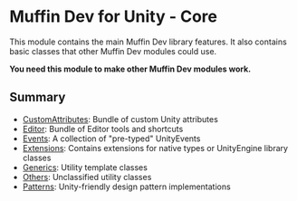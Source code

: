 # Muffin Dev for Unity - Core

This module contains the main Muffin Dev library features. It also contains basic classes that other Muffin Dev modules could use.

**You need this module to make other Muffin Dev modules work.**

## Summary

- [CustomAttributes](./CustomAttributes/README.md): Bundle of custom Unity attributes
- [Editor](./Editor/README.md): Bundle of Editor tools and shortcuts
- [Events](./Events/README.md): A collection of "pre-typed" UnityEvents
- [Extensions](./Extensions/README.md): Contains extensions for native types or UnityEngine library classes
- [Generics](./Generics/README.md): Utility template classes
- [Others](./Others/README.md): Unclassified utility classes
- [Patterns](./Patterns/README.md): Unity-friendly design pattern implementations